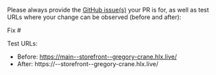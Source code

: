 Please always provide the [GitHub issue(s)](../issues) your PR is for, as well as test URLs where your change can be observed (before and after):

Fix #<gh-issue-id>

Test URLs:
- Before: https://main--storefront--gregory-crane.hlx.live/
- After: https://<branch>--storefront--gregory-crane.hlx.live/
